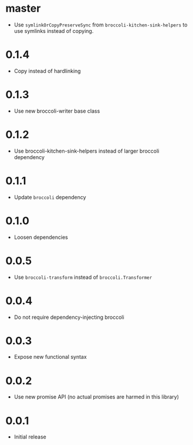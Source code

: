 # master

* Use `symlinkOrCopyPreserveSync` from `broccoli-kitchen-sink-helpers` to use symlinks instead of copying.

# 0.1.4

* Copy instead of hardlinking

# 0.1.3

* Use new broccoli-writer base class

# 0.1.2

* Use broccoli-kitchen-sink-helpers instead of larger broccoli dependency

# 0.1.1

* Update `broccoli` dependency

# 0.1.0

* Loosen dependencies

# 0.0.5

* Use `broccoli-transform` instead of `broccoli.Transformer`

# 0.0.4

* Do not require dependency-injecting broccoli

# 0.0.3

* Expose new functional syntax

# 0.0.2

* Use new promise API (no actual promises are harmed in this library)

# 0.0.1

* Initial release
